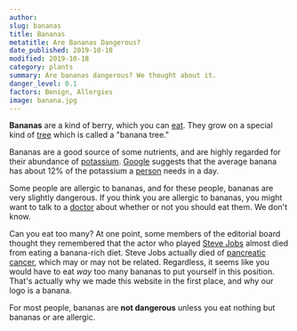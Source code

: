 ```yaml
---
author:
slug: bananas
title: Bananas
metatitle: Are Bananas Dangerous?
date_published: 2019-10-18
modified: 2019-10-18
category: plants
summary: Are bananas dangerous? We thought about it.
danger_level: 0.1
factors: Benign, Allergies
image: banana.jpg
---
```


**Bananas** are a kind of berry, which you can [eat](/activities/eating). They grow on a special kind of [tree](/plants/trees) which is called a "banana tree."

Bananas are a good source of some nutrients, and are highly regarded for their abundance of [potassium](/minerals/potassium). [Google](/ideas/google) suggests that the average banana has about 12% of the potassium a [person](/animals/people) needs in a day.

Some people are allergic to bananas, and for these people, bananas are very slightly dangerous. If you think you are allergic to bananas, you might want to talk to a [doctor](/animals/doctors) about whether or not you should eat them. We don't know.

Can you eat too many? At one point, some members of the editorial board thought they remembered that the actor who played [Steve Jobs](/animals/steve-jobs) almost died from eating a banana-rich diet. Steve Jobs actually died of [pancreatic cancer](/activities/cancer), which may or may not be related. Regardless, it seems like you would have to eat *way* too many bananas to put yourself in this position. That's actually why we made this website in the first place, and why our logo is a banana.

For most people, bananas are **not dangerous** unless you eat nothing but bananas or are allergic.
